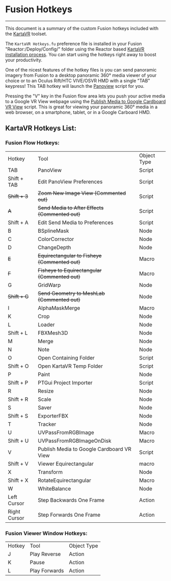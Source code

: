 # Fusion Hotkeys

----

This document is a summary of the custom Fusion hotkeys included with the [KartaVR](index) toolset.

The `KartaVR Hotkeys.fu` preference file is installed in your Fusion "Reactor:/Deploy/Config/" folder using the Reactor based [KartaVR installation process](install#install). You can start using the hotkeys right away to boost your productivity.

One of the nicest features of the hotkey files is you can send panoramic imagery from Fusion to a desktop panoramic 360&deg; media viewer of your choice or to an Oculus Rift/HTC VIVE/OSVR HMD with a single "TAB" keypress! This TAB hotkey will launch the [Panoview](pano-view) script for you.

Pressing the "V" key in the Fusion flow area lets you push your active media to a Google VR View webpage using the [Publish Media to Google Cardboard VR View](google-cardboard-vr-view) script. This is great for viewing your panoramic 360&deg; media in a web browser, on a smartphone, tablet, or in a Google Carboard HMD.

## KartaVR Hotkeys List:

### Fusion Flow Hotkeys:

  <table>
    <tr><td>Hotkey</td>     <td>Tool</td>                             <td>Object Type</td></tr>
    <tr><td>TAB</td>        <td>PanoView</td>                         <td>Script</td></tr>
    <tr><td>Shift + TAB</td><td>Edit PanoView Preferences</td>        <td>Script</td></tr>
    <tr><td><s>Shift + 3</s></td><td><s>Zoom New Image View (Commented out)</s></td>        <td>Script</td></tr>
    <tr><td><s>A</s></td>          <td><s>Send Media to After Effects (Commented out)</s></td>      <td>Script</td></tr>
    <tr><td>Shift + A</td>  <td>Edit Send Media to Preferences</td>   <td>Script</td></tr>
    <tr><td>B</td>          <td>BSplineMask</td>                      <td>Node</td></tr>
    <tr><td>C</td>          <td>ColorCorrector</td>                   <td>Node</td></tr>
    <tr><td>D</td>          <td>ChangeDepth</td>                      <td>Node</td></tr>
    <tr><td><s>E</s></td>          <td><s>Equirectangular to Fisheye (Commented out)</s></td>       <td>Macro</td></tr>
    <tr><td><s>F</s></td>          <td><s>Fisheye to Equirectangular (Commented out)</s></td>       <td>Macro</td></tr>
    <tr><td>G</td>          <td>GridWarp</td>                         <td>Node</td></tr>
    <tr><td><s>Shift + G</s></td>          <td><s>Send Geometry to MeshLab  (Commented out)</s></td>       <td>Node</td></tr>
    <tr><td>I</td>          <td>AlphaMaskMerge</td>                   <td>Macro</td></tr>
    <tr><td>K</td>          <td>Crop</td>                             <td>Node</td></tr>
    <tr><td>L</td>          <td>Loader</td>                           <td>Node</td></tr>
    <tr><td>Shift + L</td>  <td>FBXMesh3D</td>                        <td>Node</td></tr>
    <tr><td>M</td>          <td>Merge</td>                            <td>Node</td></tr>
    <tr><td>N</td>          <td>Note</td>                             <td>Node</td></tr>
    <tr><td>O</td>          <td>Open Containing Folder</td>           <td>Script</td></tr>
    <tr><td>Shift + O</td>  <td>Open KartaVR Temp Folder</td>         <td>Script</td></tr>
    <tr><td>P</td>          <td>Paint</td>                            <td>Node</td></tr>
    <tr><td>Shift + P</td>  <td>PTGui Project Importer</td>           <td>Script</td></tr>
    <tr><td>R</td>          <td>Resize</td>                           <td>Node</td></tr>
    <tr><td>Shift + R</td>  <td>Scale</td>                            <td>Node</td></tr>
    <tr><td>S</td>          <td>Saver</td>                            <td>Node</td></tr>
    <tr><td>Shift + S</td>  <td>ExporterFBX</td>                      <td>Node</td></tr>
    <tr><td>T</td>          <td>Tracker</td>                          <td>Node</td></tr>
    <tr><td>U</td>          <td>UVPassFromRGBImage</td>               <td>Macro</td></tr>
    <tr><td>Shift + U</td>  <td>UVPassFromRGBImageOnDisk</td>         <td>Macro</td></tr>
    <tr><td>V</td>          <td>Publish Media to Google Cardboard VR View</td> <td>Script</td></tr>
    <tr><td>Shift + V</td>  <td>Viewer Equirectangular</td>           <td>macro</td></tr>
    <tr><td>X</td>          <td>Transform</td>                        <td>Node</td></tr>
    <tr><td>Shift + X</td>  <td>RotateEquirectangular</td>            <td>Macro</td></tr>
    <tr><td>W</td>          <td>WhiteBalance</td>                     <td>Node</td></tr>
    <tr><td>Left Cursor</td><td>Step Backwards One Frame</td>         <td>Action</td></tr>
    <tr><td>Right Cursor</td><td>Step Forwards One Frame</td>         <td>Action</td></tr>
  </table>

### Fusion Viewer Window Hotkeys:

  <table>
    <tr><td>Hotkey</td>     <td>Tool</td>                             <td>Object Type</td></tr>
    <tr><td>J</td>           <td>Play Reverse</td>                 <td>Action</td></tr>
    <tr><td>K</td>           <td>Pause</td>                      <td>Action</td></tr>
    <tr><td>L</td>           <td>Play Forwards</td>                  <td>Action</td></tr>
  </table>

